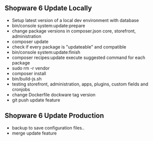 ## Shopware 6 Update Locally
- Setup latest version of a local dev environment with database
- bin/console system:update:prepare
- change package versions in composer.json
    core, storefront, administration
- composer update
- check if every package is "updateable" and compatible
- bin/console system:update:finish
- composer recipes:update
    execute suggested command for each package
- sudo rm -r vendor
- composer install
- bin/build-js.sh
- testing storefront, administration, apps, plugins, custom fields and cronjobs
- change Dockerfile dockware tag version
- git push update feature

## Shopware 6 Update Production
- backup to save configuration files..
- merge update feature
